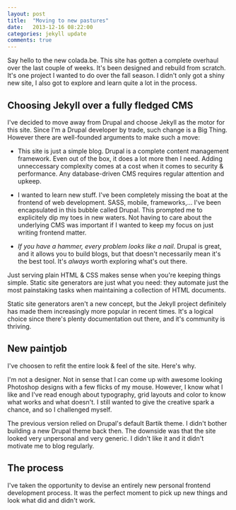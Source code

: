 ```yaml
---
layout: post
title:  "Moving to new pastures"
date:   2013-12-16 08:22:00
categories: jekyll update
comments: true
---
```

Say hello to the new colada.be. This site has gotten a complete overhaul over the
last couple of weeks. It's been designed and rebuild from scratch. It's one
project I wanted to do over the fall season. I didn't only got a shiny new site,
I also got to explore and learn quite a lot in the process.

## Choosing Jekyll over a fully fledged CMS

I've decided to move away from Drupal and choose Jekyll as the motor for this
site. Since I'm a Drupal developer by trade, such change is a Big Thing. However
there are well-founded arguments to make such a move:

* This site is just a simple blog. Drupal is a complete content management
framework. Even out of the box, it does a lot more then I need. Adding
unneccessary complexity comes at a cost when it comes to security & performance.
Any database-driven CMS requires regular attention and upkeep.

* I wanted to learn new stuff. I've been completely missing the boat at the
frontend of web development. SASS, mobile, frameworks,... I've been encapsulated
in this bubble called Drupal. This prompted me to explicitely dip my toes in new
waters. Not having to care about the underlying CMS was important if I
wanted to keep my focus on just writing frontend matter.

* <em>If you have a hammer, every problem looks like a nail</em>. Drupal is
great, and it  allows you to build blogs, but that doesn't necessarily mean it's
the best tool. It's <em>always</em> worth exploring what's out there.

Just serving plain HTML & CSS makes sense when you're keeping things simple.
Static site generators are just what you need: they automate just the most
painstaking tasks when maintaining a collection of HTML documents.

Static site generators aren't a new concept, but the Jekyll project definitely
has made them increasingly more popular in recent times. It's a logical choice
since there's plenty documentation out there, and it's community is thriving.

## New paintjob

I've choosen to refit the entire look & feel of the site. Here's why.

I'm not a designer. Not in sense that I can come up with awesome looking
Photoshop designs with a few flicks of my mouse. However, I know what I like and
I've read enough about typography, grid layouts and color to know what works and
what doesn't. I still wanted to give the creative spark a chance, and so I
challenged myself.

The previous version relied on Drupal's default Bartik theme. I didn't bother
building a new Drupal theme back then. The downside was that the site looked
very unpersonal and very generic. I didn't like it and it didn't motivate me
to blog regularly.

## The process

I've taken the opportunity to devise an entirely new personal frontend
development process. It was the perfect moment to pick up new things and look
what did and didn't work.




